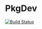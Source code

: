 # PkgDev

[![Build Status](https://travis-ci.org/wildart/PkgDev.jl.svg?branch=master)](https://travis-ci.org/wildart/PkgDev.jl)
